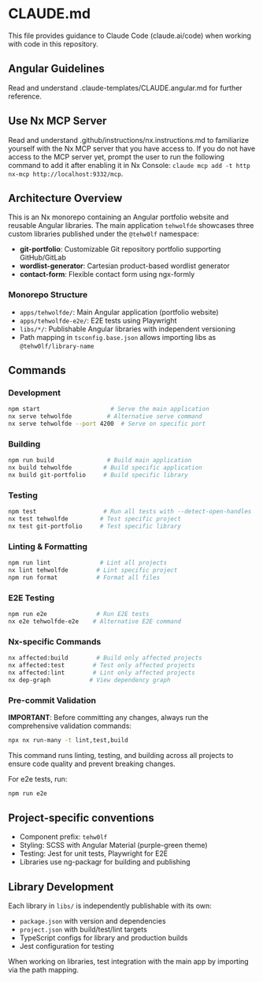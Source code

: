 # CLAUDE.md

This file provides guidance to Claude Code (claude.ai/code) when working with code in this repository.

## Angular Guidelines
Read and understand .claude-templates/CLAUDE.angular.md for further reference.

## Use Nx MCP Server
Read and understand .github/instructions/nx.instructions.md to familiarize yourself with the Nx MCP server that you have access to. If you do not have access to the MCP server yet, prompt the user to run the following command to add it after enabling it in Nx Console: `claude mcp add -t http nx-mcp http://localhost:9332/mcp`.

## Architecture Overview

This is an Nx monorepo containing an Angular portfolio website and reusable Angular libraries. The main application `tehwolfde` showcases three custom libraries published under the `@tehw0lf` namespace:

- **git-portfolio**: Customizable Git repository portfolio supporting GitHub/GitLab
- **wordlist-generator**: Cartesian product-based wordlist generator 
- **contact-form**: Flexible contact form using ngx-formly

### Monorepo Structure
- `apps/tehwolfde/`: Main Angular application (portfolio website)
- `apps/tehwolfde-e2e/`: E2E tests using Playwright
- `libs/*/`: Publishable Angular libraries with independent versioning
- Path mapping in `tsconfig.base.json` allows importing libs as `@tehw0lf/library-name`

## Commands

### Development
```bash
npm start                    # Serve the main application
nx serve tehwolfde          # Alternative serve command
nx serve tehwolfde --port 4200  # Serve on specific port
```

### Building
```bash
npm run build               # Build main application
nx build tehwolfde         # Build specific application
nx build git-portfolio     # Build specific library
```

### Testing
```bash
npm test                   # Run all tests with --detect-open-handles
nx test tehwolfde         # Test specific project
nx test git-portfolio     # Test specific library
```

### Linting & Formatting
```bash
npm run lint              # Lint all projects
nx lint tehwolfde        # Lint specific project
npm run format           # Format all files
```

### E2E Testing
```bash
npm run e2e              # Run E2E tests
nx e2e tehwolfde-e2e    # Alternative E2E command
```

### Nx-specific Commands
```bash
nx affected:build        # Build only affected projects
nx affected:test        # Test only affected projects
nx affected:lint        # Lint only affected projects
nx dep-graph           # View dependency graph
```

### Pre-commit Validation
**IMPORTANT**: Before committing any changes, always run the comprehensive validation commands:
```bash
npx nx run-many -t lint,test,build
```
This command runs linting, testing, and building across all projects to ensure code quality and prevent breaking changes.

For e2e tests, run:
```bash
npm run e2e
```


## Project-specific conventions
- Component prefix: `tehw0lf`
- Styling: SCSS with Angular Material (purple-green theme)
- Testing: Jest for unit tests, Playwright for E2E
- Libraries use ng-packagr for building and publishing

## Library Development

Each library in `libs/` is independently publishable with its own:
- `package.json` with version and dependencies
- `project.json` with build/test/lint targets
- TypeScript configs for library and production builds
- Jest configuration for testing

When working on libraries, test integration with the main app by importing via the path mapping.
